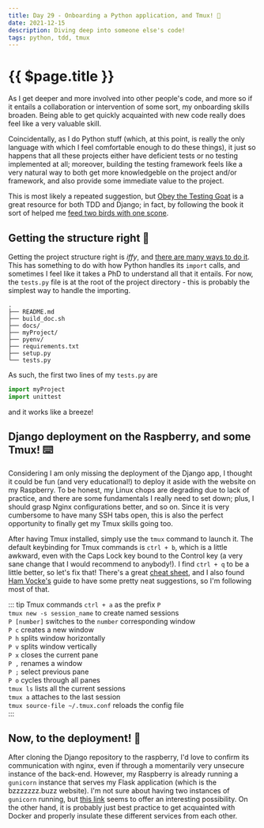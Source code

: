 ```yaml
---
title: Day 29 - Onboarding a Python application, and Tmux! 🐍
date: 2021-12-15
description: Diving deep into someone else's code!
tags: python, tdd, tmux
---
```


# {{ $page.title }}

As I get deeper and more involved into other people's code, and more so if it entails a collaboration or intervention of some sort, my onboarding skills broaden. Being able to get quickly acquainted with new code really does feel like a very valuable skill.

Coincidentally, as I do Python stuff (which, at this point, is really the only language with which I feel comfortable enough to do these things), it just so happens that all these projects either have deficient tests or no testing implemented at all; moreover, building the testing framework feels like a very natural way to both get more knowledgeble on the project and/or framework, and also provide some immediate value to the project. 

This is most likely a repeated suggestion, but [Obey the Testing Goat](https://www.obeythetestinggoat.com/) is a great resource for both TDD and Django; in fact, by following the book it sort of helped me [feed two birds with one scone](https://www.peta.org/teachkind/lesson-plans-activities/animal-friendly-idioms/).

## Getting the structure right 🌴

Getting the project structure right is *iffy*, and [there are many ways to do it](https://blog.ionelmc.ro/2014/05/25/python-packaging/#the-structure). This has something to do with how Python handles its `import` calls, and sometimes I feel like it takes a PhD to understand all that it entails. For now, the `tests.py` file is at the root of the project directory - this is probably the simplest way to handle the importing.

```
.
├── README.md
├── build_doc.sh
├── docs/
├── myProject/
├── pyenv/
├── requirements.txt
├── setup.py
└── tests.py
```

As such, the first two lines of my `tests.py` are

```python
import myProject
import unittest
```

and it works like a breeze!

## Django deployment on the Raspberry, and some Tmux! ⌨️

Considering I am only missing the deployment of the Django app, I thought it could be fun (and very educational!) to deploy it aside with the website on my Raspberry. To be honest, my Linux chops are degrading due to lack of practice, and there are some fundamentals I really need to set down; plus, I should grasp Nginx configurations better, and so on. Since it is very cumbersome to have many SSH tabs open, this is also the perfect opportunity to finally get my Tmux skills going too.

After having Tmux installed, simply use the `tmux` command to launch it. The default keybinding for Tmux commands is `ctrl + b`, which is a little awkward, even with the Caps Lock key bound to the Control key (a very sane change that I would recommend to anybody!). I find `ctrl + q` to be a little better, so let's fix that! There's a great [cheat sheet](https://tmuxcheatsheet.com/), and I also found [Ham Vocke's](https://www.hamvocke.com/blog/a-guide-to-customizing-your-tmux-conf/) guide to have some pretty neat suggestions, so I'm following most of that. 

::: tip Tmux commands
`ctrl + a` as the prefix `P` <br>
`tmux new -s session_name` to create named sessions <br>
`P [number]` switches to the `number` corresponding window <br>
`P c` creates a new window<br>
`P h` splits window horizontally <br>
`P v` splits window vertically <br>
`P x` closes the current pane <br>
`P ,` renames a window <br>
`P ;` select previous pane<br>
`P o` cycles through all panes<br>
`tmux ls` lists all the current sessions <br>
`tmux a` attaches to the last session <br>
`tmux source-file ~/.tmux.conf` reloads the config file <br>
:::

## Now, to the deployment! 👾

After cloning the Django repository to the raspberry, I'd love to confirm its communication with nginx, even if through a momentarily very unsecure instance of the back-end. However, my Raspberry is already running a `gunicorn` instance that serves my Flask application (which is the bzzzzzzz.buzz website). I'm not sure about having two instances of `gunicorn` running, but [this link](https://github.com/benoitc/gunicorn/blob/master/examples/multiapp.py) seems to offer an interesting possibility. On the other hand, it is probably just best practice to get acquainted with Docker and properly insulate these different services from each other.
